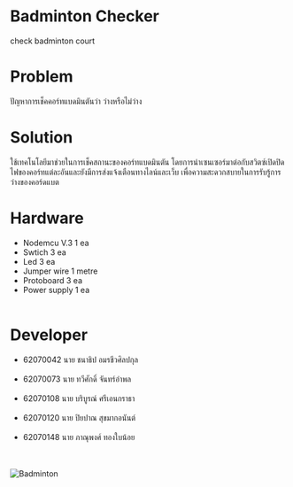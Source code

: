 # Badminton Checker
check badminton court
# Problem
ปัญหาการเช็คคอร์ทแบดมินตันว่า ว่างหรือไม่ว่าง
# Solution
ใช้เทคโนโลยีมาช่วยในการเช็คสถานะของคอร์ทแบดมินตัน โดยการนำเซนเซอร์มาต่อกับสวิตซ์เปิดปิดไฟของคอร์ทแต่ละอันและยังมีการส่งแจ้งเตือนทางไลน์และเว็บ เพื่อความสะดวกสบายในการรับรู้การว่างของคอร์ดแบต
# Hardware
  - Nodemcu V.3 1 ea<br>
  - Swtich 3 ea<br>
  - Led 3 ea<br>
  - Jumper wire 1 metre<br>
  - Protoboard 3 ea<br>
  - Power supply 1 ea<br><br>


# Developer
  - 62070042 นาย ชนาธิป อมรชีวศิลปกุล <br><br>
  - 62070073 นาย ทวีศักดิ์ จันทร์อำพล <br><br>
  - 62070108 นาย บริบูรณ์ ศรีเอนกราธา <br><br>
  - 62070120 นาย ปิยปาณ สุขมากอนันต์ <br><br>
  - 62070148 นาย ภาณุพงศ์ ทองใบน้อย <br><br><br>
  
![Badminton](https://media0.giphy.com/media/RimTYp7pim1H2/200.webp?cid=790b7611eeced65a4318ad47a3ecf61ada0b8790d721fa8d&rid=200.webp)
  
